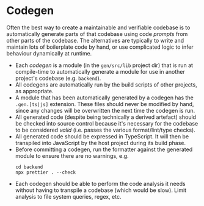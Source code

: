# Codegen

Often the best way to create a maintainable and verifiable codebase is to automatically generate parts of that codebase using code _prompts_ from other parts of the codebase. The alternatives are typically to write and maintain lots of boilerplate code by hand, or use complicated logic to infer behaviour dynamically at runtime.

- Each _codegen_ is a module (in the `gen/src/lib` project dir) that is run at compile-time to automatically generate a module for use in another project's codebase (e.g. `backend`).
- All codegens are automatically run by the build scripts of other projects, as appropriate.
- A module that has been automatically generated by a codegen has the `.gen.[ts|js]` extension. These files should never be modified by hand, since any changes will be overwritten the next time the codegen is run.
- All generated code (despite being technically a derived artefact) should be checked into source control because it's necessary for the codebase to be considered _valid_ (i.e. passes the various format/lint/type checks).
- All generated code should be expressed in TypeScript. It will then be transpiled into JavaScript by the host project during its build phase.
- Before committing a codegen, run the formatter against the generated module to ensure there are no warnings, e.g.
  ```
  cd backend
  npx prettier . --check
  ```
- Each codegen should be able to perform the code analysis it needs without having to transpile a codebase (which would be slow). Limit analysis to file system queries, regex, etc.
